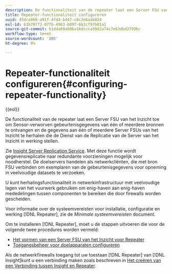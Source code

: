 ```yaml
---
description: De functionaliteit van de repeater laat een Server FSU van het Inzicht toe om Sensor-verworven gebeurtenisgegevens van één of meerdere bronnen te ontvangen en de gegevens aan één of meerdere Server FSUs van het Inzicht te herhalen die de Dienst van de Replicatie van de Server van het Inzicht in werking stellen.
title: Repeater-functionaliteit configureren
uuid: 45dca069-a91f-4fd4-bd47-c8c2e6aab834
exl-id: 61b70772-07fb-4963-b09f-6b2cf97b01a1
source-git-commit: b1dda69a606a16dccca30d2a74c7e63dbd27936c
workflow-type: tm+mt
source-wordcount: '205'
ht-degree: 0%

---
```


# Repeater-functionaliteit configureren{#configuring-repeater-functionality}

{{eol}}

De functionaliteit van de repeater laat een Server FSU van het Inzicht toe om Sensor-verworven gebeurtenisgegevens van één of meerdere bronnen te ontvangen en de gegevens aan één of meerdere Server FSUs van het Inzicht te herhalen die de Dienst van de Replicatie van de Server van het Inzicht in werking stellen.

Zie [Insight Server Replication Service](../../../../home/c-inst-svr/c-ins-svr-rep-svc/c-ins-svr-rep-svc.md#concept-926e654e80d943a0b6ac44a82a510d92). Met deze functie wordt gegevensreplicatie naar redundante voorzieningen mogelijk voor noodherstel. De doelservers handelen als netwerkcliënten, die met bron FSU verbinden om exemplaren van de gebeurtenisgegevens voor opneming in veelvoudige datasets te verzoeken.

U kunt herhalingsfunctionaliteit in netwerkinfrastructuur met veelvoudige lagen van het vuurwerk gebruiken om enig-haven aan enig-haven mededelingen tussen componenten te bereiken die door firewalls worden gescheiden.

Voor informatie over de systeemvereisten voor installatie, configuratie en werking [!DNL Repeater], zie de *Minimale systeemvereisten* document.

Om te installeren [!DNL Repeater], moet u de stappen uitvoeren die voor de volgende twee procedures worden vermeld:

* [Het vormen van een Server FSU van het Inzicht voor Repeater](../../../../home/c-inst-svr/c-rptr-fntly/c-cnfg-rptr-fntly/t-cfg-fsu-rptr.md#task-1ad7fa5777b845f4bd398f97226e56b2)
* [Toegangsbeheer voor doelapparaten configureren](../../../../home/c-inst-svr/c-rptr-fntly/c-cnfg-rptr-fntly/t-cfg-acc-ctrll-tgt-mach.md#task-0e49953728444839bc0a26234501a4c5)

Als de netwerkfirewalls toegang tot uw toestaan [!DNL Repeater] van [!DNL Insight]kunt u een verbinding maken zoals beschreven in [Het creëren van een Verbinding tussen Insight en Repeater](../../../../home/c-inst-svr/c-rptr-fntly/c-cnfg-rptr-fntly/t-crt-conn-ins-rptr.md#task-785bfe5f0e31484683e4345038add118).
